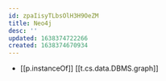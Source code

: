 ```yaml
---
id: zpaIisyTLbsOlH3H9OeZM
title: Neo4j
desc: ''
updated: 1638374722266
created: 1638374670934
---
```




- [[p.instanceOf]] [[t.cs.data.DBMS.graph]]
